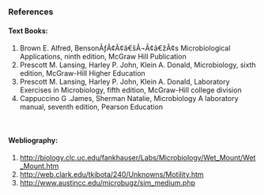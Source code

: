 ### References

#### Text Books:
1. Brown E. Alfred, BensonÃƒÂ¢Ã¢â€šÂ¬Ã¢â€žÂ¢s Microbiological Applications, ninth edition, McGraw Hill Publication
2. Prescott M. Lansing, Harley P. John, Klein A. Donald, Microbiology, sixth edition, McGraw-Hill Higher Education
3. Prescott M. Lansing, Harley P. John, Klein A. Donald, Laboratory Exercises in Microbiology, fifth edition, McGraw-Hill college division
4. Cappuccino G .James, Sherman Natalie, Microbiology A laboratory manual, seventh edition, Pearson Education

&nbsp;

#### Webliography:
1.	http://biology.clc.uc.edu/fankhauser/Labs/Microbiology/Wet_Mount/Wet_Mount.htm
2.	 http://web.clark.edu/tkibota/240/Unknowns/Motility.htm
3.	 http://www.austincc.edu/microbugz/sim_medium.php

